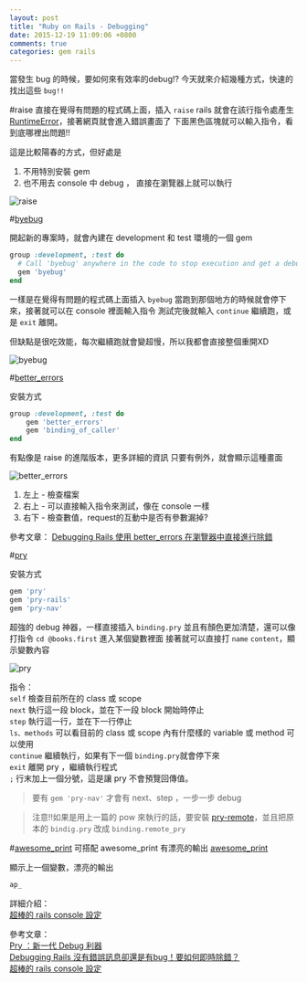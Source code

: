 ```yaml
---
layout: post
title: "Ruby on Rails - Debugging"
date: 2015-12-19 11:09:06 +0800
comments: true
categories: gem rails
---
```


當發生 bug 的時候，要如何來有效率的debug!?
今天就來介紹幾種方式，快速的找出這些 `bug!!`

<!-- more -->

#raise
直接在覺得有問題的程式碼上面，插入 `raise`
rails 就會在該行指令處產生 [RuntimeError](http://apidock.com/ruby/Kernel/raise)，接著網頁就會進入錯誤畫面了
下面黑色區塊就可以輸入指令，看到底哪裡出問題!!

這是比較陽春的方式，但好處是

1. 不用特別安裝 gem
2. 也不用去 console 中 debug ， 直接在瀏覽器上就可以執行

![raise](http://i.imgur.com/W0GTWCo.png)

#[byebug](https://github.com/deivid-rodriguez/byebug)

開起新的專案時，就會內建在 development 和 test 環境的一個 gem

```ruby
group :development, :test do
  # Call 'byebug' anywhere in the code to stop execution and get a debugger console
  gem 'byebug'
end
```

一樣是在覺得有問題的程式碼上面插入 `byebug`
當跑到那個地方的時候就會停下來，接著就可以在 console 裡面輸入指令
測試完後就輸入 `continue` 繼續跑，或是 `exit` 離開。

但缺點是很吃效能，每次繼續跑就會變超慢，所以我都會直接整個重開XD

![byebug](http://i.imgur.com/dsaqKTB.png)


#[better_errors](https://github.com/charliesome/better_errors)

安裝方式

```ruby
group :development, :test do
    gem 'better_errors'
    gem 'binding_of_caller'
end
```

有點像是 raise 的進階版本，更多詳細的資訊
只要有例外，就會顯示這種畫面

![better_errors](http://i.imgur.com/6BxsIH1.png)

1. 左上 - 檢查檔案
2. 右上 - 可以直接輸入指令來測試，像在 console 一樣
3. 右下 - 檢查數值，request的互動中是否有參數漏掉?

參考文章：
[Debugging Rails 使用 better_errors 在瀏覽器中直接進行除錯](http://motion-express.com/blog/20141014-debugging-rails-better-errors/)

#[pry](https://github.com/pry/pry)

安裝方式

```ruby
gem 'pry'
gem 'pry-rails'
gem 'pry-nav'
```


超強的 debug 神器，一樣直接插入 `binding.pry`
並且有顏色更加清楚，還可以像打指令 `cd @books.first` 進入某個變數裡面
接著就可以直接打 `name` `content`，顯示變數內容

![pry](http://i.imgur.com/67g9JXM.png)

指令：  
`self` 檢查目前所在的 class 或 scope  
`next` 執行這一段 block，並在下一段 block 開始時停止  
`step` 執行這一行，並在下一行停止  
`ls、methods` 可以看目前的 class 或 scope 內有什麼樣的 variable 或 method 可以使用  
`continue` 繼續執行，如果有下一個 `binding.pry`就會停下來  
`exit` 離開 pry ，繼續執行程式  
`;` 行末加上一個分號，這是讓 pry 不會預覽回傳值。

>要有 `gem 'pry-nav'` 才會有 next、step ，一步一步 debug

>注意!!如果是用上一篇的 pow 來執行的話，要安裝 [pry-remote](https://github.com/Mon-Ouie/pry-remote)，並且把原本的 `bindig.pry` 改成 `binding.remote_pry`

#[awesome_print](https://github.com/michaeldv/awesome_print)
可搭配 awesome_print 有漂亮的輸出
[awesome_print](https://github.com/michaeldv/awesome_print)

顯示上一個變數，漂亮的輸出

```ruby
ap_
```

詳細介紹：  
[超棒的 rails console 設定](http://toyroom.bruceli.net/tw/2014/08/13/awesome-rails-console-customization-using-pry.html)


參考文章：  
[Pry ：新一代 Debug 利器](http://blog.xdite.net/posts/2012/08/13/pry-the-new-debugger)  
[Debugging Rails 沒有錯誤訊息卻還是有bug！要如何即時除錯？](http://motion-express.com/blog/20141015-debugging-rails-pry)  
[超棒的 rails console 設定](http://toyroom.bruceli.net/tw/2014/08/13/awesome-rails-console-customization-using-pry.html)